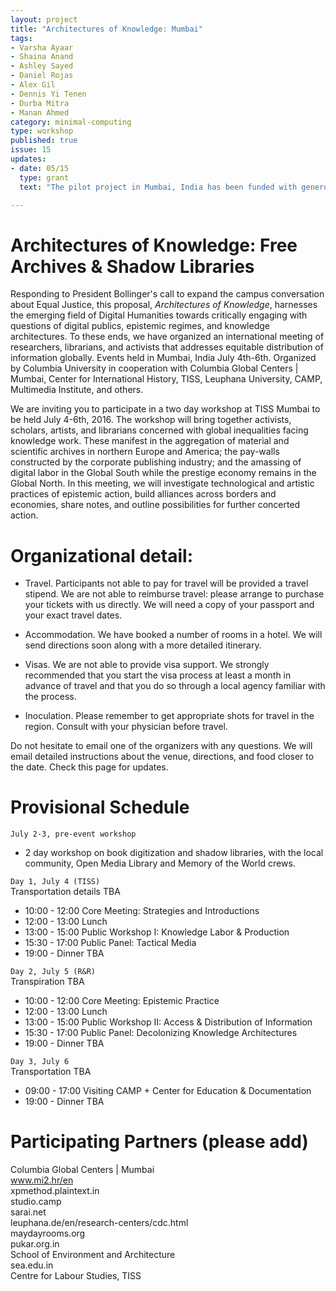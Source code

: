 ```yaml
---
layout: project
title: "Architectures of Knowledge: Mumbai"
tags:
- Varsha Ayaar
- Shaina Anand
- Ashley Sayed
- Daniel Rojas
- Alex Gil
- Dennis Yi Tenen
- Durba Mitra
- Manan Ahmed
category: minimal-computing
type: workshop
published: true
issue: 15
updates:
- date: 05/15
  type: grant
  text: "The pilot project in Mumbai, India has been funded with generous support from the President's Global Innovation Fund."

---
```


Architectures of Knowledge: Free Archives & Shadow Libraries
========================================================

Responding to President Bollinger's call to expand the campus conversation
about Equal Justice, this proposal, *Architectures of Knowledge*, harnesses the
emerging field of Digital Humanities towards critically engaging with
questions of digital publics, epistemic regimes, and knowledge architectures.
To these ends, we have organized an international meeting of researchers,
librarians, and activists that addresses equitable distribution of information
globally.  Events held in Mumbai, India July 4th-6th. Organized by Columbia
University in cooperation with Columbia Global Centers | Mumbai, Center for
International History, TISS, Leuphana University, CAMP, Multimedia Institute,
and others.

We are inviting you to participate in a two day workshop at TISS Mumbai to be
held July 4-6th, 2016. The workshop will bring together activists, scholars,
artists, and librarians concerned with global inequalities facing knowledge
work. These manifest in the aggregation of material and scientific archives in
northern Europe and America; the pay-walls constructed by the corporate
publishing industry; and the amassing of digital labor in the Global South
while the prestige economy remains in the Global North. In this meeting, we
will investigate technological and artistic practices of epistemic action,
build alliances across borders and economies, share notes, and outline
possibilities for further concerted action.

Organizational detail:
========================================================

- Travel. Participants not able to pay for travel will be provided a travel
  stipend. We are not able to reimburse travel: please arrange to purchase
your tickets with us directly. We will need a copy of your passport and your
exact travel dates.

- Accommodation. We have booked a number of rooms in a hotel. We will send
  directions soon along with a more detailed itinerary.

- Visas. We are not able to provide visa support. We strongly recommended that
  you start the visa process at least a month in advance of travel and that
you do so through a local agency familiar with the process.

- Inoculation. Please remember to get appropriate shots for travel in the
  region. Consult with your physician before travel.

Do not hesitate to email one of the organizers with any questions. We will
email detailed instructions about the venue, directions, and food closer to
the date. Check this page for updates.

Provisional Schedule
========================================================

`July 2-3, pre-event workshop`

- 2 day workshop on book digitization and shadow libraries, with the local
  community, Open Media Library and Memory of the World crews.

`Day 1, July 4 (TISS)`  
Transportation details TBA  

- 10:00 - 12:00  Core Meeting: Strategies and Introductions
- 12:00 - 13:00  Lunch
- 13:00 - 15:00  Public Workshop I: Knowledge Labor & Production
- 15:30 - 17:00  Public Panel: Tactical Media
- 19:00 -        Dinner TBA

`Day 2, July 5 (R&R)`  
Transpiration TBA  

- 10:00 - 12:00  Core Meeting: Epistemic Practice
- 12:00 - 13:00  Lunch
- 13:00 - 15:00  Public Workshop II: Access & Distribution of Information
- 15:30 - 17:00  Public Panel: Decolonizing Knowledge Architectures
- 19:00 -        Dinner TBA

`Day 3, July 6`  
Transportation TBA

- 09:00 - 17:00  Visiting CAMP + Center for Education & Documentation
- 19:00 -        Dinner TBA

Participating Partners (please add)
========================================================

Columbia Global Centers | Mumbai  
www.mi2.hr/en  
xpmethod.plaintext.in  
studio.camp  
sarai.net  
leuphana.de/en/research-centers/cdc.html  
maydayrooms.org  
pukar.org.in  
School of Environment and Architecture  
sea.edu.in  
Centre for Labour Studies, TISS  
